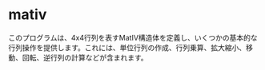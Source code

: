 # mativ

このプログラムは、4x4行列を表すMatIV構造体を定義し、いくつかの基本的な行列操作を提供します。これには、単位行列の作成、行列乗算、拡大縮小、移動、回転、逆行列の計算などが含まれます。